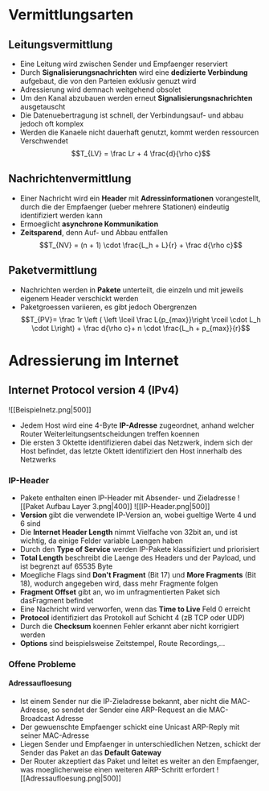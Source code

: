 # Vermittlungsarten
## Leitungsvermittlung
- Eine Leitung wird zwischen Sender und Empfaenger reserviert
- Durch **Signalisierungsnachrichten** wird eine **dedizierte Verbindung** aufgebaut, die von den Parteien exklusiv genuzt wird
- Adressierung wird demnach weitgehend obsolet
- Um den Kanal abzubauen werden erneut **Signalisierungsnachrichten** ausgetauscht
- Die Datenuebertragung ist schnell, der Verbindungsauf- und abbau jedoch oft komplex
- Werden die Kanaele nicht dauerhaft genutzt, kommt werden ressourcen Verschwendet
$$T_{LV} = \frac Lr + 4 \frac{d}{\rho c}$$
## Nachrichtenvermittlung
- Einer Nachricht wird ein **Header** mit **Adressinformationen** vorangestellt, durch die der Empfaenger (ueber mehrere Stationen) eindeutig identifiziert werden kann
 - Ermoeglicht **asynchrone Kommunikation** 
 - **Zeitsparend**, denn Auf- und Abbau entfallen
$$T_{NV} = (n + 1) \cdot \frac{L_h + L}{r} + \frac d{\rho c}$$
## Paketvermittlung
- Nachrichten werden in **Pakete** unterteilt, die einzeln und mit jeweils eigenem Header verschickt werden
- Paketgroessen variieren, es gibt jedoch Obergrenzen
$$T_{PV}= \frac 1r \left ( \left \lceil \frac L{p_{max}}\right \rceil \cdot L_h \cdot L\right) + \frac d{\rho c}+ n \cdot \frac{L_h + p_{max}}{r}$$
# Adressierung im Internet
## Internet Protocol version 4 (IPv4)
![[Beispielnetz.png|500]]
- Jedem Host wird eine 4-Byte **IP-Adresse** zugeordnet, anhand welcher Router Weiterleitungsentscheidungen treffen koennen
- Die ersten 3 Oktette identifizieren dabei das Netzwerk, indem sich der Host befindet, das letzte Oktett identifiziert den Host innerhalb des Netzwerks
### IP-Header
- Pakete enthalten einen IP-Header mit Absender- und Zieladresse
![[Paket Aufbau Layer 3.png|400]]
![[IP-Header.png|500]]
- **Version** gibt die verwendete IP-Version an, wobei gueltige Werte 4 und 6 sind
- Die **Internet Header Length** nimmt Vielfache von 32bit an, und ist wichtig, da einige Felder variable Laengen haben
- Durch den **Type of Service** werden IP-Pakete klassifiziert und priorisiert
- **Total Length** beschreibt die Laenge des Headers und der Payload, und ist begrenzt auf 65535 Byte
- Moegliche Flags sind **Don't Fragment** (Bit 17) und **More Fragments** (Bit 18), wodurch angegeben wird, dass mehr Fragmente folgen
- **Fragment Offset** gibt an, wo im unfragmentierten Paket sich dasFragment befindet
- Eine Nachricht wird verworfen, wenn das **Time to Live** Feld 0 erreicht
- **Protocol** identifiziert das Protokoll auf Schicht 4 (zB TCP oder UDP)
- Durch die **Checksum** koennen Fehler erkannt aber nicht korrigiert werden
- **Options** sind beispielsweise Zeitstempel, Route Recordings,...
### Offene Probleme
#### Adressaufloesung
- Ist einem Sender nur die IP-Zieladresse bekannt, aber nicht die MAC-Adresse, so sendet der Sender eine ARP-Request an die MAC-Broadcast Adresse
- Der gewuenschte Empfaenger schickt eine Unicast ARP-Reply mit seiner MAC-Adresse
- Liegen Sender und Empfaenger in unterschiedlichen Netzen, schickt der Sender das Paket an das **Default Gateway**
- Der Router akzeptiert das Paket und leitet es weiter an den Empfaenger, was moeglicherweise einen weiteren ARP-Schritt erfordert
![[Adressaufloesung.png|500]]